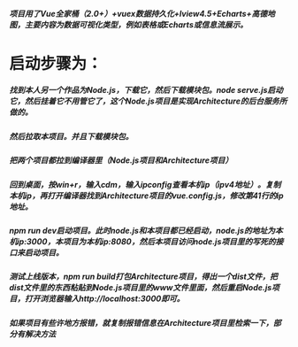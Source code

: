 <h5>
项目用了Vue全家桶（2.0+）+vuex数据持久化+Iview4.5+Echarts+高德地图，主要内容为数据可视化类型，例如表格或Echarts或信息流展示。
</h5>
<h1>
启动步骤为：
</h1>
<h5>
找到本人另一个作品为Node.js，下载它，然后下载模块包。node serve.js启动它，然后挂着它不用管它了，这个Node.js项目是实现Architecture的后台服务所做的。
</h5>
<h5>
然后拉取本项目。并且下载模块包。
</h5>
<h5>
把两个项目都拉到编译器里（Node.js项目和Architecture项目）
</h5>
<h5>
回到桌面，按win+r，输入cdm，输入ipconfig查看本机ip（ipv4地址）。复制本机ip，再打开编译器找到Architecture项目的vue.config.js，修改第41行的ip地址。
</h5>
<h5>
npm run dev启动项目。此时node.js和本项目都已经启动，node.js的地址为本机ip:3000，本项目为本机ip:8080，然后本项目访问node.js项目里的写死的接口来启动项目。
</h5>
<h5>
测试上线版本，npm run build打包Architecture项目，得出一个dist文件，把dist文件里的东西粘贴到Node.js项目里的www文件里面，然后重启Node.js项目，打开浏览器输入http://localhost:3000即可。
</h5>
<h5>
如果项目有些许地方报错，就复制报错信息在Architecture项目里检索一下，部分有解决方法
</h5>
